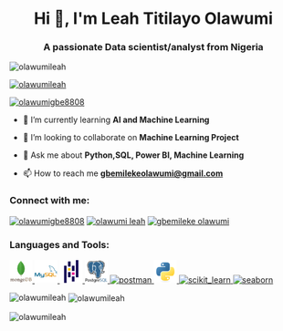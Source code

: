 <h1 align="center">Hi 👋, I'm Leah Titilayo Olawumi</h1>
<h3 align="center">A passionate Data scientist/analyst from Nigeria</h3>

<p align="left"> <img src="https://komarev.com/ghpvc/?username=olawumileah&label=Profile%20views&color=0e75b6&style=flat" alt="olawumileah" /> </p>

<p align="left"> <a href="https://github.com/ryo-ma/github-profile-trophy"><img src="https://github-profile-trophy.vercel.app/?username=olawumileah" alt="olawumileah" /></a> </p>

<p align="left"> <a href="https://twitter.com/olawumigbe8808" target="blank"><img src="https://img.shields.io/twitter/follow/olawumigbe8808?logo=twitter&style=for-the-badge" alt="olawumigbe8808" /></a> </p>

- 🌱 I’m currently learning **AI and Machine Learning**

- 👯 I’m looking to collaborate on **Machine Learning Project**

- 💬 Ask me about **Python,SQL, Power BI, Machine Learning**

- 📫 How to reach me **gbemilekeolawumi@gmail.com**

<h3 align="left">Connect with me:</h3>
<p align="left">
<a href="https://twitter.com/olawumigbe8808" target="blank"><img align="center" src="https://raw.githubusercontent.com/rahuldkjain/github-profile-readme-generator/master/src/images/icons/Social/twitter.svg" alt="olawumigbe8808" height="30" width="40" /></a>
<a href="https://linkedin.com/in/olawumi leah" target="blank"><img align="center" src="https://raw.githubusercontent.com/rahuldkjain/github-profile-readme-generator/master/src/images/icons/Social/linked-in-alt.svg" alt="olawumi leah" height="30" width="40" /></a>
<a href="https://fb.com/gbemileke olawumi" target="blank"><img align="center" src="https://raw.githubusercontent.com/rahuldkjain/github-profile-readme-generator/master/src/images/icons/Social/facebook.svg" alt="gbemileke olawumi" height="30" width="40" /></a>
</p>

<h3 align="left">Languages and Tools:</h3>
<p align="left"> <a href="https://www.mongodb.com/" target="_blank" rel="noreferrer"> <img src="https://raw.githubusercontent.com/devicons/devicon/master/icons/mongodb/mongodb-original-wordmark.svg" alt="mongodb" width="40" height="40"/> </a> <a href="https://www.mysql.com/" target="_blank" rel="noreferrer"> <img src="https://raw.githubusercontent.com/devicons/devicon/master/icons/mysql/mysql-original-wordmark.svg" alt="mysql" width="40" height="40"/> </a> <a href="https://pandas.pydata.org/" target="_blank" rel="noreferrer"> <img src="https://raw.githubusercontent.com/devicons/devicon/2ae2a900d2f041da66e950e4d48052658d850630/icons/pandas/pandas-original.svg" alt="pandas" width="40" height="40"/> </a> <a href="https://www.postgresql.org" target="_blank" rel="noreferrer"> <img src="https://raw.githubusercontent.com/devicons/devicon/master/icons/postgresql/postgresql-original-wordmark.svg" alt="postgresql" width="40" height="40"/> </a> <a href="https://postman.com" target="_blank" rel="noreferrer"> <img src="https://www.vectorlogo.zone/logos/getpostman/getpostman-icon.svg" alt="postman" width="40" height="40"/> </a> <a href="https://www.python.org" target="_blank" rel="noreferrer"> <img src="https://raw.githubusercontent.com/devicons/devicon/master/icons/python/python-original.svg" alt="python" width="40" height="40"/> </a> <a href="https://scikit-learn.org/" target="_blank" rel="noreferrer"> <img src="https://upload.wikimedia.org/wikipedia/commons/0/05/Scikit_learn_logo_small.svg" alt="scikit_learn" width="40" height="40"/> </a> <a href="https://seaborn.pydata.org/" target="_blank" rel="noreferrer"> <img src="https://seaborn.pydata.org/_images/logo-mark-lightbg.svg" alt="seaborn" width="40" height="40"/> </a> </p>

<p><img align="left" src="https://github-readme-stats.vercel.app/api/top-langs?username=olawumileah&show_icons=true&locale=en&layout=compact" alt="olawumileah" /></p>

<p>&nbsp;<img align="center" src="https://github-readme-stats.vercel.app/api?username=olawumileah&show_icons=true&locale=en" alt="olawumileah" /></p>

<p><img align="center" src="https://github-readme-streak-stats.herokuapp.com/?user=olawumileah&" alt="olawumileah" /></p>
